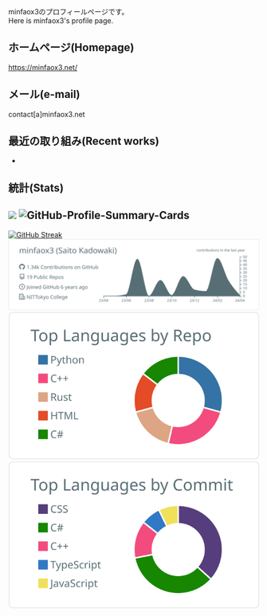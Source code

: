 minfaox3のプロフィールページです。  
Here is minfaox3's profile page.  

## ホームページ(Homepage)
https://minfaox3.net/

## メール(e-mail)
contact[a]minfaox3.net

## 最近の取り組み(Recent works)
* []()

## 統計(Stats)
![](https://komarev.com/ghpvc/?username=minfaox3&color=brightgreen) ![GitHub-Profile-Summary-Cards](https://github.com/minfaox3/minfaox3/workflows/GitHub-Profile-Summary-Cards/badge.svg)
---
[![GitHub Streak](https://streak-stats.demolab.com/?user=minfaox3)](https://git.io/streak-stats)  
[![](https://raw.githubusercontent.com/minfaox3/minfaox3/main/profile-summary-card-output/default/0-profile-details.svg)](https://github.com/vn7n24fzkq/github-profile-summary-cards)
[![](https://raw.githubusercontent.com/minfaox3/minfaox3/master/profile-summary-card-output/default/1-repos-per-language.svg)](https://github.com/vn7n24fzkq/github-profile-summary-cards)
[![](https://raw.githubusercontent.com/minfaox3/minfaox3/master/profile-summary-card-output/default/2-most-commit-language.svg)](https://github.com/vn7n24fzkq/github-profile-summary-cards)
